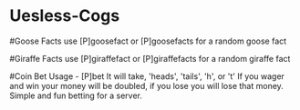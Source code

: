# Uesless-Cogs

#Goose Facts
use [P]goosefact or [P]goosefacts for a random goose fact

#Giraffe Facts
use [P]giraffefact or [P]giraffefacts for a random giraffe fact

#Coin Bet
Usage - [P]bet <amount> <guess>
It will take, 'heads', 'tails', 'h', or 't'
If you wager and win your money will be doubled, if you lose you will lose that money. Simple and fun betting for a server. 
